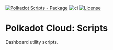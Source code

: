 [![Polkadot Scripts - Package](https://img.shields.io/badge/Polkadot Themes-Package-E6007A?logo=polkadot =E6007A)](https://github.com/paritytech/polkadot-cloud) ![ci](https://github.com/paritytech/polkadot-cloud/actions/workflows/main.yml/badge.svg) [![License](https://img.shields.io/badge/License-Apache_2.0-blue.svg)](https://opensource.org/licenses/Apache-2.0)

# Polkadot Cloud: Scripts

Dashboard utility scripts.

